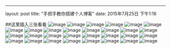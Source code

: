 ---
layout: post
title:  "手把手教你搭建个人博客"
date:   2015年7月25日 下午1:16

##这里插入三张看看
![image](http://guohongwei719.github.io/images/20150725/1.png)
![image](http://guohongwei719.github.io/images/20150725/2.png)
![image](http://guohongwei719.github.io/images/20150725/3.png)
![image](http://guohongwei719.github.io/images/20150725/4.png)
![image](http://guohongwei719.github.io/images/20150725/5.png)
![image](http://guohongwei719.github.io/images/20150725/6.png)
![image](http://guohongwei719.github.io/images/20150725/7.png)
![image](http://guohongwei719.github.io/images/20150725/8.png)
![image](http://guohongwei719.github.io/images/20150725/9.png)
![image](http://guohongwei719.github.io/images/20150725/10.png)
![image](http://guohongwei719.github.io/images/20150725/11.png)
![image](http://guohongwei719.github.io/images/20150725/12.png)
![image](http://guohongwei719.github.io/images/20150725/13.png)
![image](http://guohongwei719.github.io/images/20150725/14.png)
![image](http://guohongwei719.github.io/images/20150725/15.png)
![image](http://guohongwei719.github.io/images/20150725/16.png)
![image](http://guohongwei719.github.io/images/20150725/17.png)
![image](http://guohongwei719.github.io/images/20150725/18.png)
![image](http://guohongwei719.github.io/images/20150725/19.png)
![image](http://guohongwei719.github.io/images/20150725/20.png)
![image](http://guohongwei719.github.io/images/20150725/21.png)
![image](http://guohongwei719.github.io/images/20150725/22.png)
![image](http://guohongwei719.github.io/images/20150725/23.png)
![image](http://guohongwei719.github.io/images/20150725/24.png)
![image](http://guohongwei719.github.io/images/20150725/25.png)
![image](http://guohongwei719.github.io/images/20150725/26.png)
![image](http://guohongwei719.github.io/images/20150725/27.png)
![image](http://guohongwei719.github.io/images/20150725/28.png)
![image](http://guohongwei719.github.io/images/20150725/29.png)
![image](http://guohongwei719.github.io/images/20150725/30.png)